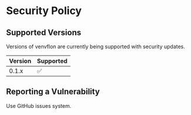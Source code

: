 # Security Policy

## Supported Versions

Versions of venvflon are currently being supported with security updates.

| Version | Supported          |
| ------- | ------------------ |
| 0.1.x   | :white_check_mark: |

## Reporting a Vulnerability

Use GitHub issues system.
